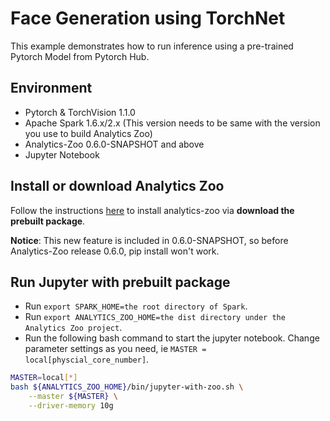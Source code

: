 # Face Generation using TorchNet

This example demonstrates how to run inference using a pre-trained Pytorch Model from Pytorch Hub.

## Environment
* Pytorch & TorchVision 1.1.0
* Apache Spark 1.6.x/2.x (This version needs to be same with the version you use to build Analytics Zoo)
* Analytics-Zoo 0.6.0-SNAPSHOT and above
* Jupyter Notebook

## Install or download Analytics Zoo
Follow the instructions [here](https://analytics-zoo.github.io/master/#PythonUserGuide/install/) 
to install analytics-zoo via __download the prebuilt package__.

**Notice**: This new feature is included in 0.6.0-SNAPSHOT, so before Analytics-Zoo release 0.6.0, pip install won't work.  


## Run Jupyter with prebuilt package
* Run `export SPARK_HOME=the root directory of Spark`.
* Run `export ANALYTICS_ZOO_HOME=the dist directory under the Analytics Zoo project`.
* Run the following bash command to start the jupyter notebook. Change parameter settings as you need, ie `MASTER = local[physcial_core_number]`.
```bash
MASTER=local[*]
bash ${ANALYTICS_ZOO_HOME}/bin/jupyter-with-zoo.sh \
    --master ${MASTER} \
    --driver-memory 10g
```
